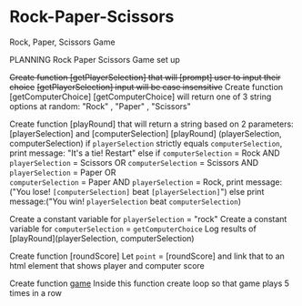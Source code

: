 # Rock-Paper-Scissors
Rock, Paper, Scissors Game 

PLANNING
Rock Paper Scissors Game set up


~~Create function [getPlayerSelection] that will [prompt] user to input their choice~~
~~[getPlayerSelection] input will be case insensitive~~
Create function [getComputerChoice]
[getComputerChoice] will return one of 3 string options at random: "Rock" , "Paper" , "Scissors"

Create function [playRound] that will return a string based on 2 parameters:[playerSelection] and [computerSelection]
        [playRound] (playerSelection, computerSelection)
        if `playerSelection` strictly equals `computerSelection`, print message: "It's a tie! Restart"
        else if 
       `computerSelection` = Rock AND `playerSelection` = Scissors 
        OR 
        `computerSelection` = Scissors AND `playerSelection` = Paper
         OR  
        `computerSelection` = Paper AND `playerSelection` = Rock,
        print message: ("You lose! `[computerSelection]`  beat `[playerSelection]`") 
        else
        print message:("You win! `playerSelection`  beat `computerSelection`)
        
Create a constant variable for `playerSelection` = "rock"
Create a constant variable for `computerSelection` = `getComputerChoice`
Log results of [playRound](playerSelection, computerSelection)

Create function [roundScore] 
Let `point` = [roundScore] and link that to an html element that shows player and computer score
 

Create function [game](playRound)
Inside this function
create loop so that game plays 5 times in a row
